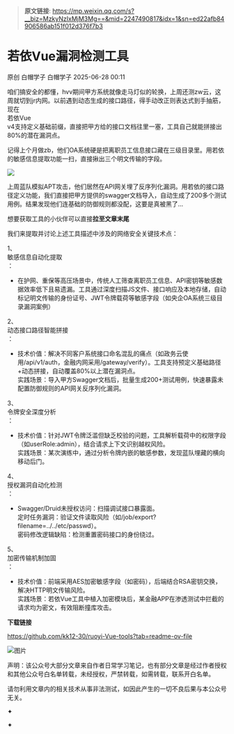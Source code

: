 > **原文链接**: https://mp.weixin.qq.com/s?__biz=MzkyNzIxMjM3Mg==&mid=2247490817&idx=1&sn=ed22afb84906586ab151f012d376f7b3

#  若依Vue漏洞检测工具  
原创 白帽学子  白帽学子   2025-06-28 00:11  
  
咱们搞安全的都懂，hvv期间甲方系统就像走马灯似的轮换，上周还测zw云，这周就切到jr内网。以前遇到动态生成的接口路径，得手动改正则表达式到手抽筋，现在  
若依Vue  
v4支持定义基础前缀，直接把甲方给的接口文档往里一塞，工具自己就能拼接出80%的潜在漏洞点。  
  
记得上个月做zb，他们OA系统硬是把离职员工信息接口藏在三级目录里。用若依的敏感信息提取功能一扫，直接揪出三个明文传输的字段。  
  
![](https://mmbiz.qpic.cn/sz_mmbiz_jpg/LYy9xnADcdhBwN2DyefPV40UMfRicRRicW66Anpynr3hCdbPnDOGhoPqc9Ahr9s3zGmFQvuuXbP5icoKzNdxQmqWQ/640?wx_fmt=jpeg "")  
  
上周蓝队模拟APT攻击，他们居然在API网关埋了反序列化漏洞。用若依的接口路径定义功能，我们直接把甲方提供的swagger文档导入，自动生成了200多个测试用例。结果发现他们连基础的防御规则都没配，这要是真被黑了...  
  
想要获取工具的小伙伴可以直接**拉至文章末尾**  
  
我们来提取并讨论上述工具描述中涉及的网络安全关键技术点：  
  
1、  
敏感信息自动化提取  
：  
- 在护网、重保等高压场景中，传统人工筛查离职员工信息、API密钥等敏感数据效率低下且易遗漏。工具通过深度扫描JS文件、接口响应及本地存储，自动标记明文传输的身份证号、JWT令牌载荷等敏感字段（如央企OA系统三级目录漏洞案例）  
  
2、  
动态接口路径智能拼接  
：  
- 技术价值：解决不同客户系统接口命名混乱的痛点（如政务云使用/api/v1/auth，金融内网采用/gateway/verify）。工具支持预定义基础路径+动态拼接，自动覆盖80%以上潜在漏洞点。  
实践场景：导入甲方Swagger文档后，批量生成200+测试用例，快速暴露未配置防御规则的API网关反序列化漏洞。  
  
3、  
令牌安全深度分析  
：  
- 技术价值：针对JWT令牌泛滥但缺乏校验的问题，工具解析载荷中的权限字段（如userRole:admin），结合请求上下文识别越权风险。  
实践场景：某次演练中，通过分析令牌内嵌的敏感参数，发现蓝队埋藏的横向移动后门。  
  
4、  
授权漏洞自动化检测  
：  
- Swagger/Druid未授权访问：扫描调试接口暴露面。  
定时任务漏洞：验证文件读取风险（如/job/export?filename=../../etc/passwd）。  
密码修改逻辑缺陷：检测重置密码接口的身份绕过。  
  
5、  
加密传输机制加固  
：  
- 技术价值：前端采用AES加密敏感字段（如密码），后端结合RSA密钥交换，解决HTTP明文传输风险。  
实践场景：若依Vue工具中植入加密模块后，某金融APP在渗透测试中拦截的请求均为密文，有效阻断撞库攻击。  
  
  
  
  
**下载链接**  
  
https://github.com/kk12-30/ruoyi-Vue-tools?tab=readme-ov-file  
  
  
![图片](https://mmbiz.qpic.cn/sz_mmbiz_gif/LYy9xnADcdhic61NkXCWKufScrUrmmsG8tztWD8fDRiatPUaljxxpKc1PpnYNFjPibU5FwJmcuO4mZoQg5aXsAcog/640?wx_fmt=gif&wxfrom=5&wx_lazy=1&wx_co=1&tp=webp "")  
  
  
声明：该公众号大部分文章来自作者日常学习笔记，也有部分文章是经过作者授权和其他公众号白名单转载，未经授权，严禁转载，如需转载，联系开白名单。  
  
请勿利用文章内的相关技术从事非法测试，如因此产生的一切不良后果与本公众号无关。  
  
✦  
  
✦  
  
  
